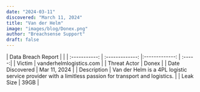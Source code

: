 ```yaml
---
date: "2024-03-11"
discovered: "March 11, 2024"
title: "Van der Helm"
image: "images/blog/Donex.png"
author: "Breachsense Support"
draft: false
---
```


| Data Breach Report           |              | 
| :-----------: | :-------------:     |:-------------:    | :-----:|
| Victim      | vanderhelmlogistics.com      | 
| Threat Actor      | Donex      | 
| Date Discovered      | Mar 11, 2024      | 
| Description      | Van der Helm is a 4PL logistic service provider with a limitless passion for transport and logistics.      | 
| Leak Size      | 39GB      | 

